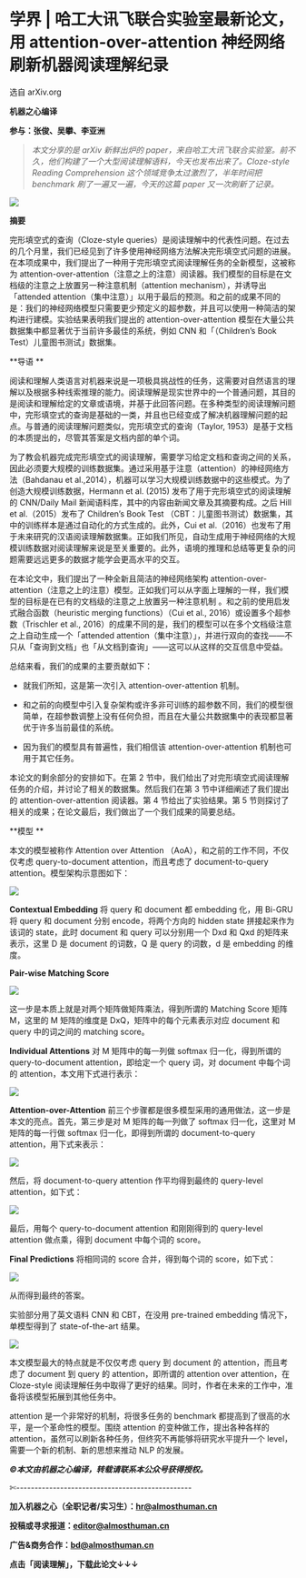 # 学界 | 哈工大讯飞联合实验室最新论文，用 attention-over-attention 神经网络刷新机器阅读理解纪录

选自 arXiv.org

**机器之心编译**

**参与：**张俊**、吴攀、李亚洲**

> *本文分享的是 arXiv 新鲜出炉的 paper，来自哈工大讯飞联合实验室。前不久，他们构建了一个大型阅读理解语料，今天也发布出来了。Cloze-style Reading Comprehension 这个领域竞争太过激烈了，半年时间把 benchmark 刷了一遍又一遍，今天的这篇 paper 又一次刷新了记录。*

![](img/dcb6863d51c2318659ac8a1270744fac.jpg)

**摘要**

完形填空式的查询（Cloze-style queries）是阅读理解中的代表性问题。在过去的几个月里，我们已经见到了许多使用神经网络方法解决完形填空式问题的进展。在本项成果中，我们提出了一种用于完形填空式阅读理解任务的全新模型，这被称为 attention-over-attention（注意之上的注意）阅读器。我们模型的目标是在文档级的注意之上放置另一种注意机制（attention mechanism），并诱导出「attended attention（集中注意）」以用于最后的预测。和之前的成果不同的是：我们的神经网络模型只需要更少预定义的超参数，并且可以使用一种简洁的架构进行建模。实验结果表明我们提出的 attention-over-attention 模型在大量公共数据集中都显著优于当前许多最佳的系统，例如 CNN 和「（Children’s Book Test）儿童图书测试」数据集。

**导语 **

阅读和理解人类语言对机器来说是一项极具挑战性的任务，这需要对自然语言的理解以及根据多种线索推理的能力。阅读理解是现实世界中的一个普通问题，其目的是阅读和理解给定的文章或语境，并基于此回答问题。在多种类型的阅读理解问题中，完形填空式的查询是基础的一类，并且也已经变成了解决机器理解问题的起点。与普通的阅读理解问题类似，完形填空式的查询（Taylor, 1953）是基于文档的本质提出的，尽管其答案是文档内部的单个词。

为了教会机器完成完形填空式的阅读理解，需要学习给定文档和查询之间的关系，因此必须要大规模的训练数据集。通过采用基于注意（attention）的神经网络方法（Bahdanau et al.,2014），机器可以学习大规模训练数据中的这些模式。为了创造大规模训练数据，Hermann et al. (2015) 发布了用于完形填空式的阅读理解的 CNN/Daily Mail 新闻语料库，其中的内容由新闻文章及其摘要构成。之后 Hill et al.（2015）发布了 Children’s Book Test （CBT：儿童图书测试）数据集，其中的训练样本是通过自动化的方式生成的。此外，Cui et al.（2016）也发布了用于未来研究的汉语阅读理解数据集。正如我们所见，自动生成用于神经网络的大规模训练数据对阅读理解来说是至关重要的。此外，语境的推理和总结等更复杂的问题需要远远更多的数据才能学会更高水平的交互。

在本论文中，我们提出了一种全新且简洁的神经网络架构 attention-over-attention（注意之上的注意）模型。正如我们可以从字面上理解的一样，我们模型的目标是在已有的文档级的注意之上放置另一种注意机制 。和之前的使用启发式融合函数（heuristic merging functions）（Cui et al., 2016）或设置多个超参数（Trischler et al., 2016）的成果不同的是，我们的模型可以在多个文档级注意之上自动生成一个「attended attention（集中注意）」，并进行双向的查找——不只从「查询到文档」也「从文档到查询」——这可以从这样的交互信息中受益。

总结来看，我们的成果的主要贡献如下：

*   就我们所知，这是第一次引入 attention-over-attention 机制。

*   和之前的向模型中引入复杂架构或许多非可训练的超参数不同，我们的模型很简单，在超参数调整上没有任何负担，而且在大量公共数据集中的表现都显著优于许多当前最佳的系统。

*   因为我们的模型具有普遍性，我们相信该 attention-over-attention 机制也可用于其它任务。

本论文的剩余部分的安排如下。在第 2 节中，我们给出了对完形填空式阅读理解任务的介绍，并讨论了相关的数据集。然后我们在第 3 节中详细阐述了我们提出的 attention-over-attention 阅读器。第 4 节给出了实验结果。第 5 节则探讨了相关的成果；在论文最后，我们做出了一个我们成果的简要总结。

**模型 **

本文的模型被称作 Attention over Attention （AoA），和之前的工作不同，不仅仅考虑 query-to-document attention，而且考虑了 document-to-query attention。模型架构示意图如下：

![](img/d66fc123ca3eaa805ac561500b63167c.jpg)

**Contextual Embedding** 将 query 和 document 都 embedding 化，用 Bi-GRU 将 query 和 document 分别 encode，将两个方向的 hidden state 拼接起来作为该词的 state，此时 document 和 query 可以分别用一个 Dxd 和 Qxd 的矩阵来表示，这里 D 是 document 的词数，Q 是 query 的词数，d 是 embedding 的维度。

**Pair-wise Matching Score**

![](img/3c4e095c6a4b52f6375de920da338270.jpg) 

这一步是本质上就是对两个矩阵做矩阵乘法，得到所谓的 Matching Score 矩阵 M，这里的 M 矩阵的维度是 DxQ，矩阵中的每个元素表示对应 document 和 query 中的词之间的 matching score。

**Individual Attentions** 对 M 矩阵中的每一列做 softmax 归一化，得到所谓的 query-to-document attention，即给定一个 query 词，对 document 中每个词的 attention，本文用下式进行表示：

![](img/3820efe7ecee5cc57aed5591aea4f1bb.jpg) 

**Attention-over-Attention** 前三个步骤都是很多模型采用的通用做法，这一步是本文的亮点。首先，第三步是对 M 矩阵的每一列做了 softmax 归一化，这里对 M 矩阵的每一行做 softmax 归一化，即得到所谓的 document-to-query attention，用下式来表示：

![](img/554c9d31d2baaafbd1261ae26f959647.jpg) 

然后，将 document-to-query attention 作平均得到最终的 query-level attention，如下式：

![](img/6f619d614d29e3fc52720d5f6ecb40b8.jpg)

最后，用每个 query-to-document attention 和刚刚得到的 query-level attention 做点乘，得到 document 中每个词的 score。

**Final Predictions** 将相同词的 score 合并，得到每个词的 score，如下式：

![](img/f3cb0ae6921138f42db1fa88d6f902a4.jpg) 

从而得到最终的答案。

实验部分用了英文语料 CNN 和 CBT，在没用 pre-trained embedding 情况下，单模型得到了 state-of-the-art 结果。

![](img/ff563f1addd4682ddd420c9a3f3f20b0.jpg) 

本文模型最大的特点就是不仅仅考虑 query 到 document 的 attention，而且考虑了 document 到 query 的 attention，即所谓的 attention over attention，在 Cloze-style 阅读理解任务中取得了更好的结果。同时，作者在未来的工作中，准备将该模型拓展到其他任务中。

attention 是一个非常好的机制，将很多任务的 benchmark 都提高到了很高的水平，是一个革命性的模型。围绕 attention 的变种做工作，提出各种各样的 attention，虽然可以刷新各种任务，但终究不再能够将研究水平提升一个 level，需要一个新的机制、新的思想来推动 NLP 的发展。

***©本文由机器之心编译，***转载请联系本公众号获得授权***。***

✄------------------------------------------------

**加入机器之心（全职记者/实习生）：hr@almosthuman.cn**

**投稿或寻求报道：editor@almosthuman.cn**

**广告&商务合作：bd@almosthuman.cn**

**点击「阅读理解」，下载此论文↓↓↓**